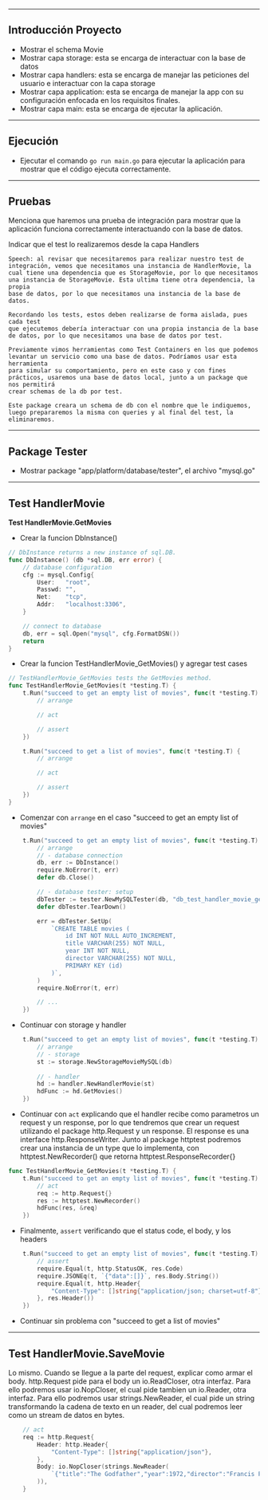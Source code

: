 ________________________________________________________________
## Introducción Proyecto
- Mostrar el schema Movie
- Mostrar capa storage: esta se encarga de interactuar con la base de datos
- Mostrar capa handlers: esta se encarga de manejar las peticiones del usuario e interactuar con la capa storage
- Mostrar capa application: esta se encarga de manejar la app con su configuración enfocada en los requisitos finales.
- Mostrar capa main: esta se encarga de ejecutar la aplicación.

________________________________________________________________
## Ejecución
- Ejecutar el comando `go run main.go` para ejecutar la aplicación para mostrar que el código ejecuta correctamente.

________________________________________________________________
## Pruebas
Menciona que haremos una prueba de integración para mostrar que la aplicación funciona correctamente interactuando con la base de datos.

Indicar que el test lo realizaremos desde la capa Handlers

```
Speech: al revisar que necesitaremos para realizar nuestro test de integración, vemos que necesitamos una instancia de HandlerMovie, la
cual tiene una dependencia que es StorageMovie, por lo que necesitamos una instancia de StorageMovie. Esta ultima tiene otra dependencia, la propia
base de datos, por lo que necesitamos una instancia de la base de datos.

Recordando los tests, estos deben realizarse de forma aislada, pues cada test
que ejecutemos debería interactuar con una propia instancia de la base de datos, por lo que necesitamos una base de datos por test.

Previamente vimos herramientas como Test Containers en los que podemos levantar un servicio como una base de datos. Podríamos usar esta herramienta
para simular su comportamiento, pero en este caso y con fines prácticos, usaremos una base de datos local, junto a un package que nos permitirá
crear schemas de la db por test.

Este package creara un schema de db con el nombre que le indiquemos, luego prepararemos la misma con queries y al final del test, la eliminaremos.
```

________________________________________________________________
## Package Tester
- Mostrar package "app/platform/database/tester", el archivo "mysql.go"

________________________________________________________________
## Test HandlerMovie
**Test HandlerMovie.GetMovies**
- Crear la funcion DbInstance()
```go
// DbInstance returns a new instance of sql.DB.
func DbInstance() (db *sql.DB, err error) {
	// database configuration
	cfg := mysql.Config{
		User:   "root",
		Passwd: "",
		Net:    "tcp",
		Addr:   "localhost:3306",
	}

	// connect to database
	db, err = sql.Open("mysql", cfg.FormatDSN())
	return
}
```

- Crear la funcion TestHandlerMovie_GetMovies() y agregar test cases
```go
// TestHandlerMovie_GetMovies tests the GetMovies method.
func TestHandlerMovie_GetMovies(t *testing.T) {
    t.Run("succeed to get an empty list of movies", func(t *testing.T) {
        // arrange

        // act

        // assert
    })

    t.Run("succeed to get a list of movies", func(t *testing.T) {
        // arrange

        // act

        // assert
    })
}
```

- Comenzar con `arrange` en el caso "succeed to get an empty list of movies"
```go
	t.Run("succeed to get an empty list of movies", func(t *testing.T) {
		// arrange
		// - database connection
		db, err := DbInstance()
		require.NoError(t, err)
		defer db.Close()

		// - database tester: setup
		dbTester := tester.NewMySQLTester(db, "db_test_handler_movie_get_movies_empty")
		defer dbTester.TearDown()

		err = dbTester.SetUp(
			`CREATE TABLE movies (
				id INT NOT NULL AUTO_INCREMENT,
				title VARCHAR(255) NOT NULL,
				year INT NOT NULL,
				director VARCHAR(255) NOT NULL,
				PRIMARY KEY (id)
			)`,
		)
		require.NoError(t, err)

        // ...
    })
```

- Continuar con storage y handler
```go
	t.Run("succeed to get an empty list of movies", func(t *testing.T) {
		// arrange
        // - storage
		st := storage.NewStorageMovieMySQL(db)
		
		// - handler
		hd := handler.NewHandlerMovie(st)
		hdFunc := hd.GetMovies()
    })
```

- Continuar con `act` explicando que el handler recibe como parametros un request y un response, por lo que tendremos que crear un request utilizando el package http.Request y un response. El response es una interface http.ResponseWriter. Junto al package httptest podremos crear una instancia de un type que lo implementa, con httptest.NewRecorder() que retorna httptest.ResponseRecorder{}
```go
func TestHandlerMovie_GetMovies(t *testing.T) {
	t.Run("succeed to get an empty list of movies", func(t *testing.T) {
		// act
		req := http.Request{}
		res := httptest.NewRecorder()
		hdFunc(res, &req)
    })
```

- Finalmente, `assert` verificando que el status code, el body, y los headers
```go
	t.Run("succeed to get an empty list of movies", func(t *testing.T) {
		// assert
		require.Equal(t, http.StatusOK, res.Code)
		require.JSONEq(t, `{"data":[]}`, res.Body.String())
		require.Equal(t, http.Header{
			"Content-Type": []string{"application/json; charset=utf-8"},
		}, res.Header())
	})
```

- Continuar sin problema con "succeed to get a list of movies"

________________________________________________________________
## Test HandlerMovie.SaveMovie
Lo mismo. Cuando se llegue a la parte del request, explicar como armar el body. http.Request pide para el body un io.ReadCloser, otra interfaz. Para ello podremos usar io.NopCloser, el cual pide tambien un io.Reader, otra interfaz. Para ello podremos usar strings.NewReader, el cual pide un string
transformando la cadena de texto en un reader, del cual podremos leer como un stream de datos en bytes.
```go
    // act
    req := http.Request{
        Header: http.Header{
            "Content-Type": []string{"application/json"},
        },
        Body: io.NopCloser(strings.NewReader(
            `{"title":"The Godfather","year":1972,"director":"Francis Ford Coppola"}`,
        )),
    }
```